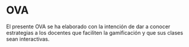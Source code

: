 # OVA
El presente OVA se ha elaborado con la intención de dar a conocer estrategias a los docentes que faciliten la gamificación y que sus clases sean interactivas.
